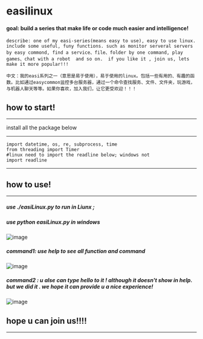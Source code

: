 # easilinux
####  goal:  build a series that make life or code much easier and intelligence!
	describe: one of my easi-series(means easy to use), easy to use linux. include some useful, funy functions. such as monitor serveral servers by easy commond, find a service、file、folder by one command, play games、chat with a robot  and so on.  if you like it , join us, lets make it more popular!!!

	中文：我的easi系列之一（意思是易于使用），易于使用的linux。包括一些有用的、有趣的函数。比如通过easycommon监控多台服务器，通过一个命令查找服务、文件、文件夹，玩游戏，与机器人聊天等等。如果你喜欢，加入我们，让它更受欢迎！！！


## how to start!
*****************************************************************
install all the package below
*****************************************************************

	import datetime, os, re, subprocess, time
	from threading import Timer
	#linux need to import the readline below; windows not
	import readline

*****************************************************************


## how to use!
*****************************************************************
#####  use ./easiLinux.py to run in Liunx ; 
##### use python easiLinux.py in windows
![image](https://user-images.githubusercontent.com/20569520/199637000-7a3114e7-52c3-4bdc-aaf7-a169af32084b.png)

##### command1:  use help to see all function and command
![image](https://user-images.githubusercontent.com/20569520/199637076-18996e41-368e-402b-9c56-826c25178f44.png)

##### command2 : u alse can type hello to it !  although it doesn't show in help. but we did it . we hope it can provide u a nice experience!
![image](https://user-images.githubusercontent.com/20569520/199637303-847fea5e-60d1-4e54-9442-6ff1aed7449a.png)

## hope u can join us!!!!

*****************************************************************
